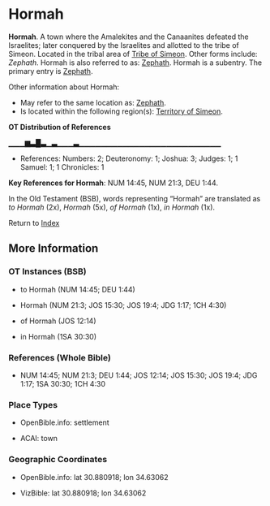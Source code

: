 # Hormah
**Hormah**. 
A town where the Amalekites and the Canaanites defeated the Israelites; later conquered by the Israelites and allotted to the tribe of Simeon. 
Located in the tribal area of [Tribe of Simeon](../../../groups/md/acai/Simeon.md). 
Other forms include: 
*Zephath*. 
Hormah is also referred to as: 
[Zephath](Zephath.md). 
Hormah is a subentry. The primary entry is 
[Zephath](Zephath.md). 




Other information about Hormah:


* May refer to the same location as: 
[Zephath](Zephath.md). 
* Is located within the following region(s): 
[Territory of Simeon](TerritoryOfSimeon.md). 


**OT Distribution of References**

▁▁▁▆▃█▃▁▃▁▁▁▃▁▁▁▁▁▁▁▁▁▁▁▁▁▁▁▁▁▁▁▁▁▁▁▁▁▁
* References: Numbers: 2; Deuteronomy: 1; Joshua: 3; Judges: 1; 1 Samuel: 1; 1 Chronicles: 1



**Key References for Hormah**: 
NUM 14:45, NUM 21:3, DEU 1:44. 


In the Old Testament (BSB), words representing “Hormah” are translated as 
*to Hormah* (2x), *Hormah* (5x), *of Hormah* (1x), *in Hormah* (1x). 




Return to [Index](00-Index.md)

## More Information

### OT Instances (BSB)

* to Hormah (NUM 14:45; DEU 1:44)

* Hormah (NUM 21:3; JOS 15:30; JOS 19:4; JDG 1:17; 1CH 4:30)

* of Hormah (JOS 12:14)

* in Hormah (1SA 30:30)



### References (Whole Bible)

* NUM 14:45; NUM 21:3; DEU 1:44; JOS 12:14; JOS 15:30; JOS 19:4; JDG 1:17; 1SA 30:30; 1CH 4:30


### Place Types

* OpenBible.info: settlement

* ACAI: town



### Geographic Coordinates

* OpenBible.info: lat 30.880918; lon 34.63062

* VizBible: lat 30.880918; lon 34.63062




